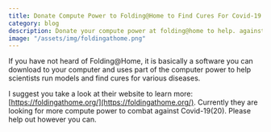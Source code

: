 ```yaml
---
title: Donate Compute Power to Folding@Home to Find Cures For Covid-19
category: blog
description: Donate your compute power at folding@home to help. against Covid-19
image: "/assets/img/foldingathome.png"
---
```


If you have not heard of Folding@Home, it is basically a software you can download to your computer and uses part of the computer power to help scientists run models and find cures for various diseases.

I suggest you take a look at their website to learn more: [https://foldingathome.org/](https://foldingathome.org/). Currently they are looking for more compute power to combat against Covid-19(20). Please help out however you can.